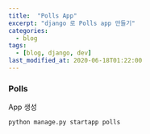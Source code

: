 ```yaml
---
title:  "Polls App"
excerpt: "django 로 Polls app 만들기"
categories:
  - blog
tags:
  - [blog, django, dev]
last_modified_at: 2020-06-18T01:22:00
---
```

### Polls

App 생성
```zsh
python manage.py startapp polls
```

